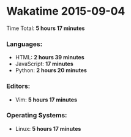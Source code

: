 # Wakatime 2015-09-04

Time Total: **5 hours 17 minutes**

### Languages:
- HTML: **2 hours 39 minutes** 
- JavaScript: **17 minutes** 
- Python: **2 hours 20 minutes** 

### Editors:
- Vim: **5 hours 17 minutes** 

### Operating Systems:
- Linux: **5 hours 17 minutes** 

